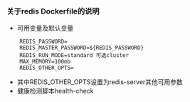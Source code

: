 ### 关于redis Dockerfile的说明
* 可用变量及默认变量
```shell
    REDIS_PASSWORD=
    REDIS_MASTER_PASSWORD=${REDIS_PASSWORD}
    REDIS_RUN_MODE=standard 可选cluster 
    MAX_MEMORY=100mb
    REDIS_OTHER_OPTS=
```
* 其中REDIS_OTHER_OPTS设置为redis-server其他可用参数
* 健康检测脚本health-check
